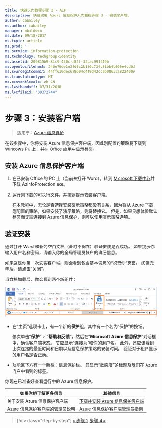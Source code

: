 ```yaml
---
title: 快速入门教程步骤 3 - AIP
description: 快速试用 Azure 信息保护入门教程步骤 3 - 安装客户端。
author: cabailey
ms.author: cabailey
manager: mbaldwin
ms.date: 09/18/2017
ms.topic: article
ms.prod: ''
ms.service: information-protection
ms.technology: techgroup-identity
ms.assetid: 209815b9-81c9-430c-a82f-32cac991449b
ms.openlocfilehash: 346e70de2e28d9c2b140c734c91bb4b909e4cd0d
ms.sourcegitcommit: 44ff610dec678604c449d42cc0b0863ca8224009
ms.translationtype: HT
ms.contentlocale: zh-CN
ms.lasthandoff: 07/31/2018
ms.locfileid: "39372744"
---
```

# <a name="step-3-install-the-client"></a>步骤 3：安装客户端

>适用于：[Azure 信息保护](https://azure.microsoft.com/pricing/details/information-protection)

在该步骤中，你将安装 Azure 信息保护客户端，因此刚配置的策略将下载到 Windows PC 上，并在 Office 应用中显示标签。


## <a name="install-the-azure-information-protection-client"></a>安装 Azure 信息保护客户端

1. 在已安装 Office 的 PC 上（当前未打开 Word），转到 [Microsoft 下载中心](https://www.microsoft.com/en-us/download/details.aspx?id=53018)并下载 AzInfoProtection.exe。
    
2. 运行刚下载的可执行文件，并按照提示安装客户端。
    
    在本教程中，无论是否选择安装演示策略都没有关系，因为将从 Azure 下载刚配置的策略，如果安装了演示策略，则将替换它。 但是，如果只想体验默认标签而无需连接到 Azure 信息保护，则可以使用演示策略选项。 

## <a name="verify-the-installation"></a>验证安装

通过打开 Word 和新的空白文档（此时不保存）验证安装是否成功。 如果提示你输入用户名和密码，请输入你的全局管理员帐户的详细信息。 

如果这是你第一次安装客户端，则会看到包含基本说明的“祝贺你”页面。 阅读完毕后，请点击“关闭”。

当文档加载后，你会看到两个新组件：

![Azure 信息保护快速入门教程步骤 3 - 已安装客户端](../media/word2016-calloutsv2.png)

- 在“主页”选项卡上，有一个新的**保护**组，其中有一个名为“保护”的按钮。
    
    依次单击“**保护**” > “**帮助和反馈**”，然后在“**Microsoft Azure 信息保护**”对话框中，确认客户端状态。 它应显示“连接为”和你的用户名。 此外，还应该看到上次连接的最近时间和日期以及信息保护策略的安装时间。 验证对于租户显示的用户名是否正确。

- 功能区下方有一个新栏：信息保护栏。 其显示“敏感度”的标题及我们在 Azure 门户中看到的标签。 

你现在已准备好查看运行中的 Azure 信息保护。

|如果你想了解更多信息|其他信息|
|--------------------------------|--------------------------|
|关于安装 Azure 信息保护客户端|[下载并安装 Azure 信息保护客户端](../rms-client/install-client-app.md)|
|Azure 信息保护客户端的管理员说明|[Azure 信息保护客户端管理员指南](../rms-client/client-admin-guide.md)|


>[!div class="step-by-step"]
[&#171; 步骤 2](infoprotect-tutorial-step2.md)
[步骤 4 &#187;](infoprotect-tutorial-step4.md)
